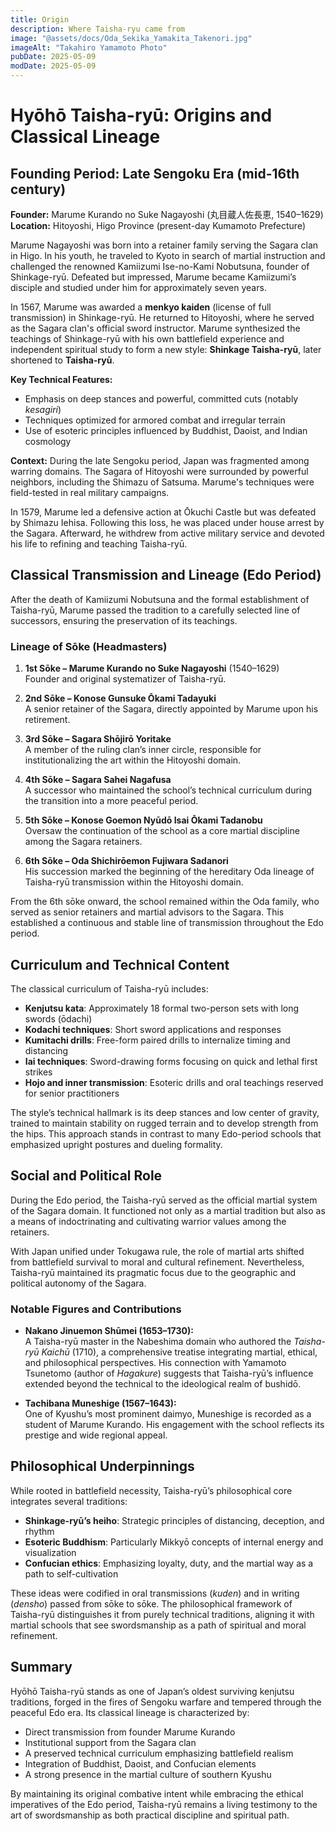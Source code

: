```yaml
---
title: Origin
description: Where Taisha-ryu came from
image: "@assets/docs/Oda_Sekika_Yamakita_Takenori.jpg"
imageAlt: "Takahiro Yamamoto Photo"
pubDate: 2025-05-09
modDate: 2025-05-09
---
```


# Hyōhō Taisha-ryū: Origins and Classical Lineage

## Founding Period: Late Sengoku Era (mid-16th century)

**Founder:** Marume Kurando no Suke Nagayoshi (丸目蔵人佐長恵, 1540–1629)  
**Location:** Hitoyoshi, Higo Province (present-day Kumamoto Prefecture)

Marume Nagayoshi was born into a retainer family serving the Sagara clan in Higo. In his youth, he traveled to Kyoto in search of martial instruction and challenged the renowned Kamiizumi Ise-no-Kami Nobutsuna, founder of Shinkage-ryū. Defeated but impressed, Marume became Kamiizumi’s disciple and studied under him for approximately seven years.

In 1567, Marume was awarded a **menkyo kaiden** (license of full transmission) in Shinkage-ryū. He returned to Hitoyoshi, where he served as the Sagara clan's official sword instructor. Marume synthesized the teachings of Shinkage-ryū with his own battlefield experience and independent spiritual study to form a new style: **Shinkage Taisha-ryū**, later shortened to **Taisha-ryū**.

**Key Technical Features:**
- Emphasis on deep stances and powerful, committed cuts (notably *kesagiri*)
- Techniques optimized for armored combat and irregular terrain
- Use of esoteric principles influenced by Buddhist, Daoist, and Indian cosmology

**Context:**
During the late Sengoku period, Japan was fragmented among warring domains. The Sagara of Hitoyoshi were surrounded by powerful neighbors, including the Shimazu of Satsuma. Marume's techniques were field-tested in real military campaigns.

In 1579, Marume led a defensive action at Ōkuchi Castle but was defeated by Shimazu Iehisa. Following this loss, he was placed under house arrest by the Sagara. Afterward, he withdrew from active military service and devoted his life to refining and teaching Taisha-ryū.

## Classical Transmission and Lineage (Edo Period)

After the death of Kamiizumi Nobutsuna and the formal establishment of Taisha-ryū, Marume passed the tradition to a carefully selected line of successors, ensuring the preservation of its teachings.

### Lineage of Sōke (Headmasters)

1. **1st Sōke – Marume Kurando no Suke Nagayoshi** (1540–1629)  
   Founder and original systematizer of Taisha-ryū.

2. **2nd Sōke – Konose Gunsuke Ōkami Tadayuki**  
   A senior retainer of the Sagara, directly appointed by Marume upon his retirement.

3. **3rd Sōke – Sagara Shōjirō Yoritake**  
   A member of the ruling clan’s inner circle, responsible for institutionalizing the art within the Hitoyoshi domain.

4. **4th Sōke – Sagara Sahei Nagafusa**  
   A successor who maintained the school’s technical curriculum during the transition into a more peaceful period.

5. **5th Sōke – Konose Goemon Nyūdō Isai Ōkami Tadanobu**  
   Oversaw the continuation of the school as a core martial discipline among the Sagara retainers.

6. **6th Sōke – Oda Shichirōemon Fujiwara Sadanori**  
   His succession marked the beginning of the hereditary Oda lineage of Taisha-ryū transmission within the Hitoyoshi domain.

From the 6th sōke onward, the school remained within the Oda family, who served as senior retainers and martial advisors to the Sagara. This established a continuous and stable line of transmission throughout the Edo period.

## Curriculum and Technical Content

The classical curriculum of Taisha-ryū includes:

- **Kenjutsu kata**: Approximately 18 formal two-person sets with long swords (ōdachi)
- **Kodachi techniques**: Short sword applications and responses
- **Kumitachi drills**: Free-form paired drills to internalize timing and distancing
- **Iai techniques**: Sword-drawing forms focusing on quick and lethal first strikes
- **Hojo and inner transmission**: Esoteric drills and oral teachings reserved for senior practitioners

The style’s technical hallmark is its deep stances and low center of gravity, trained to maintain stability on rugged terrain and to develop strength from the hips. This approach stands in contrast to many Edo-period schools that emphasized upright postures and dueling formality.

## Social and Political Role

During the Edo period, the Taisha-ryū served as the official martial system of the Sagara domain. It functioned not only as a martial tradition but also as a means of indoctrinating and cultivating warrior values among the retainers.

With Japan unified under Tokugawa rule, the role of martial arts shifted from battlefield survival to moral and cultural refinement. Nevertheless, Taisha-ryū maintained its pragmatic focus due to the geographic and political autonomy of the Sagara.

### Notable Figures and Contributions

- **Nakano Jinuemon Shūmei (1653–1730):**  
  A Taisha-ryū master in the Nabeshima domain who authored the *Taisha-ryū Kaichū* (1710), a comprehensive treatise integrating martial, ethical, and philosophical perspectives. His connection with Yamamoto Tsunetomo (author of *Hagakure*) suggests that Taisha-ryū’s influence extended beyond the technical to the ideological realm of bushidō.

- **Tachibana Muneshige (1567–1643):**  
  One of Kyushu’s most prominent daimyo, Muneshige is recorded as a student of Marume Kurando. His engagement with the school reflects its prestige and wide regional appeal.

## Philosophical Underpinnings

While rooted in battlefield necessity, Taisha-ryū’s philosophical core integrates several traditions:

- **Shinkage-ryū’s heiho**: Strategic principles of distancing, deception, and rhythm
- **Esoteric Buddhism**: Particularly Mikkyō concepts of internal energy and visualization
- **Confucian ethics**: Emphasizing loyalty, duty, and the martial way as a path to self-cultivation

These ideas were codified in oral transmissions (*kuden*) and in writing (*densho*) passed from sōke to sōke. The philosophical framework of Taisha-ryū distinguishes it from purely technical traditions, aligning it with martial schools that see swordsmanship as a path of spiritual and moral refinement.

## Summary

Hyōhō Taisha-ryū stands as one of Japan’s oldest surviving kenjutsu traditions, forged in the fires of Sengoku warfare and tempered through the peaceful Edo era. Its classical lineage is characterized by:

- Direct transmission from founder Marume Kurando
- Institutional support from the Sagara clan
- A preserved technical curriculum emphasizing battlefield realism
- Integration of Buddhist, Daoist, and Confucian elements
- A strong presence in the martial culture of southern Kyushu

By maintaining its original combative intent while embracing the ethical imperatives of the Edo period, Taisha-ryū remains a living testimony to the art of swordsmanship as both practical discipline and spiritual path.
